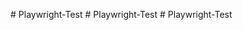 
#   P l a y w r i g h t - T e s t  
 #   P l a y w r i g h t - T e s t  
 #   P l a y w r i g h t - T e s t  
 